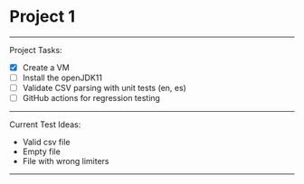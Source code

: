 # Project 1 #
- - - - 

Project Tasks:

- [x] Create a VM
- [ ] Install the openJDK11
- [ ] Validate CSV parsing with unit tests (en, es)
- [ ] GitHub actions for regression testing

- - - - 

Current Test Ideas:

* Valid csv file
* Empty file
* File with wrong limiters

- - - -
